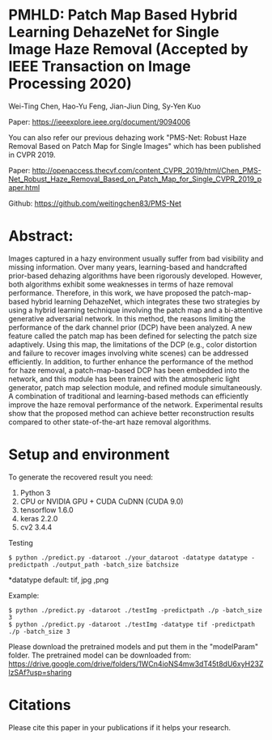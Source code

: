 # PMHLD: Patch Map Based Hybrid Learning DehazeNet for Single Image Haze Removal (Accepted by IEEE Transaction on Image Processing 2020)

Wei-Ting Chen, Hao-Yu Feng, Jian-Jiun Ding, Sy-Yen Kuo

Paper:
https://ieeexplore.ieee.org/document/9094006




You can also refer our previous dehazing work "PMS-Net: Robust Haze Removal Based on Patch Map for Single Images" which has been published in CVPR 2019.

Paper:
http://openaccess.thecvf.com/content_CVPR_2019/html/Chen_PMS-Net_Robust_Haze_Removal_Based_on_Patch_Map_for_Single_CVPR_2019_paper.html

Github:
https://github.com/weitingchen83/PMS-Net

# Abstract:

Images captured in a hazy environment usually suffer from bad visibility and missing information. Over many years, learning-based and handcrafted prior-based dehazing algorithms have been rigorously developed. However, both algorithms exhibit some weaknesses in terms of haze removal performance. Therefore, in this work, we have proposed the patch-map-based hybrid learning DehazeNet, which integrates these two strategies by using a hybrid learning technique involving the patch map and a bi-attentive generative adversarial network. In this method, the reasons limiting the performance of the dark channel prior (DCP) have been analyzed. A new feature called the patch map has been defined for selecting the patch size adaptively. Using this map, the limitations of the DCP (e.g., color distortion and failure to recover images involving white scenes) can be addressed efficiently. In addition, to further enhance the performance of the method for haze removal, a patch-map-based DCP has been embedded into the network, and this module has been trained with the atmospheric light generator, patch map selection module, and refined module simultaneously. A combination of traditional and learning-based methods can efficiently improve the haze removal performance of the network. Experimental results show that the proposed method can achieve better reconstruction results compared to other state-of-the-art haze removal algorithms.


# Setup and environment

To generate the recovered result you need:

1. Python 3 
2. CPU or NVIDIA GPU + CUDA CuDNN (CUDA 9.0)
3. tensorflow 1.6.0
4. keras 2.2.0
5. cv2 3.4.4

Testing

```
$ python ./predict.py -dataroot ./your_dataroot -datatype datatype -predictpath ./output_path -batch_size batchsize
```

*datatype default: tif, jpg ,png

Example:

```
$ python ./predict.py -dataroot ./testImg -predictpath ./p -batch_size 3
$ python ./predict.py -dataroot ./testImg -datatype tif -predictpath ./p -batch_size 3
```

Please download the pretrained models and put them in the "modelParam" folder.
The pretrained model can be downloaded from: https://drive.google.com/drive/folders/1WCn4ioNS4mw3dT45t8dU6xyH23ZlzSAf?usp=sharing



# Citations
Please cite this paper in your publications if it helps your research.  


